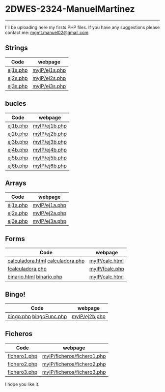 # 2DWES-2324-ManuelMartinez
---
I'll be uploading here my firsts PHP files.
If you have any suggestions please contact me:
  mgmt.manuel02@gmail.com
## Strings
| Code | webpage |
| ---- | ------- |
| [ej1s.php](https://github.com/daVinciManuel/2DWES-2324-ManuelMartinez/blob/main/ej1s.php) | [myIP/ej1s.php](http://192.168.206.210/ej1s.php) |
| [ej2s.php](https://github.com/daVinciManuel/2DWES-2324-ManuelMartinez/blob/main/ej2s.php) | [myIP/ej2s.php](http://192.168.206.210/ej2s.php) |
| [ej3s.php](https://github.com/daVinciManuel/2DWES-2324-ManuelMartinez/blob/main/ej3s.php) | [myIP/ej3s.php](http://192.168.206.210/ej3s.php) |
## bucles
| Code | webpage |
| ---- | ------- |
| [ej1b.php](https://github.com/daVinciManuel/2DWES-2324-ManuelMartinez/blob/main/ej1b.php) | [myIP/ej1b.php](http://192.168.206.210/ej1b.php) |
| [ej2b.php](https://github.com/daVinciManuel/2DWES-2324-ManuelMartinez/blob/main/ej2b.php) | [myIP/ej2b.php](http://192.168.206.210/ej2b.php) |
| [ej3b.php](https://github.com/daVinciManuel/2DWES-2324-ManuelMartinez/blob/main/ej3b.php) | [myIP/ej3b.php](http://192.168.206.210/ej3b.php) |
| [ej4b.php](https://github.com/daVinciManuel/2DWES-2324-ManuelMartinez/blob/main/ej4b.php) | [myIP/ej4b.php](http://192.168.206.210/ej4b.php) |
| [ej5b.php](https://github.com/daVinciManuel/2DWES-2324-ManuelMartinez/blob/main/ej5b.php) | [myIP/ej5b.php](http://192.168.206.210/ej5b.php) |
| [ej6b.php](https://github.com/daVinciManuel/2DWES-2324-ManuelMartinez/blob/main/ej6b.php) | [myIP/ej6b.php](http://192.168.206.210/ej6b.php) |

## Arrays
| Code | webpage |
| ---- | ------- |
| [ej1a.php](https://github.com/daVinciManuel/2DWES-2324-ManuelMartinez/blob/main/ej1a.php) | [myIP/ej1a.php](http://192.168.206.210/ej1a.php) |
| [ej2a.php](https://github.com/daVinciManuel/2DWES-2324-ManuelMartinez/blob/main/ej2a.php) | [myIP/ej2a.php](http://192.168.206.210/ej2a.php) |
| [ej3a.php](https://github.com/daVinciManuel/2DWES-2324-ManuelMartinez/blob/main/ej3a.php) | [myIP/ej3a.php](http://192.168.206.210/ej3a.php) |


## Forms
| Code | webpage |
| ---- | ------- |
| [calculadora.html](https://github.com/daVinciManuel/2DWES-2324-ManuelMartinez/blob/main/calculadora.html) [calculadora.php](https://github.com/daVinciManuel/2DWES-2324-ManuelMartinez/blob/main/calculadora.php) | [myIP/calc.html](http://192.168.206.210/calculadora.html) |
| [fcalculadora.php](https://github.com/daVinciManuel/2DWES-2324-ManuelMartinez/blob/main/fcalculadora.php) | [myIP/fcalc.php](http://192.168.206.210/fcalculadora.php) |
| [binario.html](https://github.com/daVinciManuel/2DWES-2324-ManuelMartinez/blob/main/binario.html) [binario.php](https://github.com/daVinciManuel/2DWES-2324-ManuelMartinez/blob/main/binario.php) | [myIP/calc.html](http://192.168.206.210/binario.html) |

## Bingo!
| Code | webpage |
| ---- | ------- |
| [bingo.php](https://github.com/daVinciManuel/2DWES-2324-ManuelMartinez/blob/main/bingo.php) [bingoFunc.php](https://github.com/daVinciManuel/2DWES-2324-ManuelMartinez/blob/main/bingoFunc.php) | [myIP/ej2b.php](http://192.168.206.210/bingo/index.php) |

## Ficheros
| Code | webpage |
| ---- | ------- |
| [fichero1.php](https://github.com/daVinciManuel/2DWES-2324-ManuelMartinez/blob/main/ficheros/fichero1.php) | [myIP/ficheros/fichero1.php](http://192.168.206.210/ficheros/fichero1.php) | 
| [fichero2.php](https://github.com/daVinciManuel/2DWES-2324-ManuelMartinez/blob/main/ficheros/fichero2.php) | [myIP/ficheros/fichero2.php](http://192.168.206.210/ficheros/fichero2.php) | 
| [fichero3.php](https://github.com/daVinciManuel/2DWES-2324-ManuelMartinez/blob/main/ficheros/fichero3.php) | [myIP/ficheros/fichero3.php](http://192.168.206.210/ficheros/fichero3.php) | 
I hope you like it.
